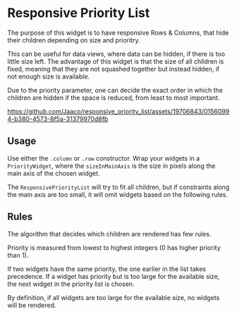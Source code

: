 # Responsive Priority List
The purpose of this widget is to have responsive Rows & Columns, that hide their children depending on size and prioritry.

This can be useful for data views, where data can be hidden, if there is too little size left.
The advantage of this widget is that the size of all children is fixed, meaning that they are not squashed together but instead hidden, if not enough size is available.

Due to the priority parameter, one can decide the exact order in which the children are hidden if the space is reduced, from least to most important.


https://github.com/Jaaco/responsive_priority_list/assets/19706843/01560994-b380-4573-8f5a-31379970d8fb

## Usage
Use either the `.column` or `.row` constructor.
Wrap your widgets in a `PriorityWidget`, where the `sizeInMainAxis` is the size in pixels along the main axis of the chosen widget.

The `ResponsivePriorityList` will try to fit all children, but if constraints along the main axis are too small, it will omit widgets based on the following rules.

## Rules
The algorithm that decides which children are rendered has few rules.

Priority is measured from lowest to highest integers (0 has higher priority than 1).

If two widgets have the same priority, the one earlier in the list takes precedence.
If a widget has priority but is too large for the available size, the next widget in the priority list is chosen.

By definition, if all widgets are too large for the available size, no widgets will be rendered.

